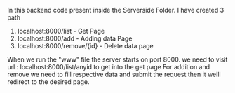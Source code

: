 In this backend code present inside the Serverside Folder. I have created 3 path
1. localhost:8000/list - Get Page
2. localhost:8000/add - Adding data Page
3. localhost:8000/remove/{id} - Delete data page

When we run the "www" file the server starts on port 8000.
we need to visit url : localhost:8000/list/anyid to get into the get page
For addition and remove we need to fill respective data and submit the request then it weill redirect to the desired page.
